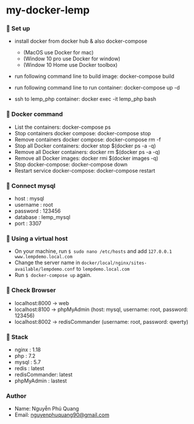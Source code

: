 # my-docker-lemp
### 🚀 Set up
- install docker from docker hub & also docker-compose
   * (MacOS use Docker for mac)
   * (Window 10 pro use Docker for window)
   * (Window 10 Home use Docker toolbox)

- run following command line to build image: docker-compose build
- run following command line to run container: docker-compose up -d
- ssh to lemp_php container: docker exec -it lemp_php bash

### 🚀 Docker command
- List the containers: docker-compose ps
- Stop containers docker compose: docker-compose stop
- Remove containers docker compose: docker-compose rm -f
- Stop all Docker containers: docker stop $(docker ps -a -q)
- Remove all Docker containers: docker rm $(docker ps -a -q)
- Remove all Docker images: docker rmi $(docker images -q)
- Stop docker-compose: docker-compose down
- Restart service docker-compose: docker-compose restart

### 🚀 Connect mysql
- host : mysql
- username : root
- password : 123456
- database : lemp_mysql
- port : 3307

### 🚀 Using a virtual host

- On your machine, run `$ sudo nano /etc/hosts` and add `127.0.0.1  www.lempdemo.local.com`
- Change the server name in `docker/local/nginx/sites-available/lempdemo.conf` to `lempdemo.local.com`
- Run `$ docker-compose up` again.

### 🚀 Check Browser
- localhost:8000 -> web
- localhost:8100 -> phpMyAdmin (host: mysql, username: root, password: 123456)
- localhost:8002 -> redisCommander (username: root, password: qwerty)

### 🚀 Stack
- nginx : 1.18
- php : 7.2
- mysql : 5.7
- redis : latest
- redisCommander: latest
- phpMyAdmin : lastest

### Author
- Name: Nguyễn Phú Quang
- Email: nguyenphuquang90@gmail.com